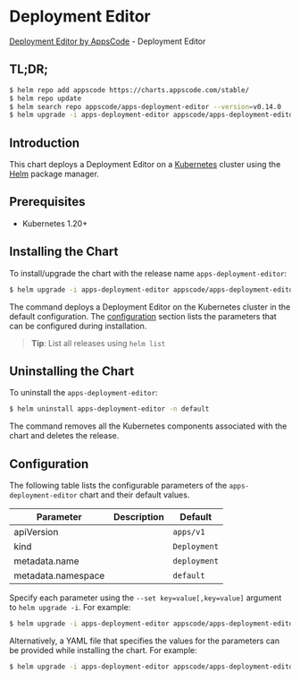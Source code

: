 # Deployment Editor

[Deployment Editor by AppsCode](https://appscode.com) - Deployment Editor

## TL;DR;

```bash
$ helm repo add appscode https://charts.appscode.com/stable/
$ helm repo update
$ helm search repo appscode/apps-deployment-editor --version=v0.14.0
$ helm upgrade -i apps-deployment-editor appscode/apps-deployment-editor -n default --create-namespace --version=v0.14.0
```

## Introduction

This chart deploys a Deployment Editor on a [Kubernetes](http://kubernetes.io) cluster using the [Helm](https://helm.sh) package manager.

## Prerequisites

- Kubernetes 1.20+

## Installing the Chart

To install/upgrade the chart with the release name `apps-deployment-editor`:

```bash
$ helm upgrade -i apps-deployment-editor appscode/apps-deployment-editor -n default --create-namespace --version=v0.14.0
```

The command deploys a Deployment Editor on the Kubernetes cluster in the default configuration. The [configuration](#configuration) section lists the parameters that can be configured during installation.

> **Tip**: List all releases using `helm list`

## Uninstalling the Chart

To uninstall the `apps-deployment-editor`:

```bash
$ helm uninstall apps-deployment-editor -n default
```

The command removes all the Kubernetes components associated with the chart and deletes the release.

## Configuration

The following table lists the configurable parameters of the `apps-deployment-editor` chart and their default values.

|     Parameter      | Description |         Default         |
|--------------------|-------------|-------------------------|
| apiVersion         |             | <code>apps/v1</code>    |
| kind               |             | <code>Deployment</code> |
| metadata.name      |             | <code>deployment</code> |
| metadata.namespace |             | <code>default</code>    |


Specify each parameter using the `--set key=value[,key=value]` argument to `helm upgrade -i`. For example:

```bash
$ helm upgrade -i apps-deployment-editor appscode/apps-deployment-editor -n default --create-namespace --version=v0.14.0 --set apiVersion=apps/v1
```

Alternatively, a YAML file that specifies the values for the parameters can be provided while
installing the chart. For example:

```bash
$ helm upgrade -i apps-deployment-editor appscode/apps-deployment-editor -n default --create-namespace --version=v0.14.0 --values values.yaml
```

